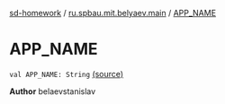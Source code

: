 [sd-homework](../index.md) / [ru.spbau.mit.belyaev.main](index.md) / [APP_NAME](.)

# APP_NAME

`val APP_NAME: String` [(source)](https://github.com/StasBel/sd-homework/blob/InstantMessenger/src/main/kotlin/ru/spbau/mit/belyaev/main/AppInfo.kt#L7)

**Author**
belaevstanislav

